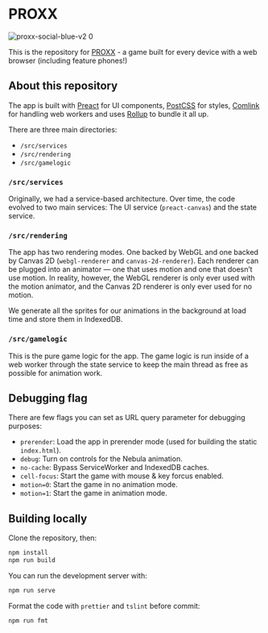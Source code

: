 # PROXX

![proxx-social-blue-v2 0](https://user-images.githubusercontent.com/234957/57080494-8caff680-6cea-11e9-8477-54ea0e1670e2.png)

This is the repository for [PROXX](https://proxx.app) - a game built for every device with a web browser (including feature phones!)

## About this repository

The app is built with [Preact](https://github.com/developit/preact) for UI components, [PostCSS](https://github.com/postcss/postcss) for styles, [Comlink](https://github.com/GoogleChromeLabs/comlink) for handling web workers and uses [Rollup](https://github.com/rollup/rollup) to bundle it all up.

There are three main directories:

- `/src/services`
- `/src/rendering`
- `/src/gamelogic`

### `/src/services`

Originally, we had a service-based architecture. Over time, the code evolved to two main services: The UI service (`preact-canvas`) and the state service.

### `/src/rendering`

The app has two rendering modes. One backed by WebGL and one backed by Canvas 2D (`webgl-renderer` and `canvas-2d-renderer`). Each renderer can be plugged into an animator — one that uses motion and one that doesn’t use motion. In reality, however, the WebGL renderer is only ever used with the motion animator, and the Canvas 2D renderer is only ever used for no motion.

We generate all the sprites for our animations in the background at load time and store them in IndexedDB.

### `/src/gamelogic`

This is the pure game logic for the app. The game logic is run inside of a web worker through the state service to keep the main thread as free as possible for animation work.

## Debugging flag

There are few flags you can set as URL query parameter for debugging purposes:

- `prerender`: Load the app in prerender mode (used for building the static `index.html`).
- `debug`: Turn on controls for the Nebula animation.
- `no-cache`: Bypass ServiceWorker and IndexedDB caches.
- `cell-focus`: Start the game with mouse & key forcus enabled.
- `motion=0`: Start the game in no animation mode.
- `motion=1`: Start the game in animation mode.

## Building locally

Clone the repository, then:

```sh
npm install
npm run build
```

You can run the development server with:

```sh
npm run serve
```

Format the code with `prettier` and `tslint` before commit:

```
npm run fmt
```
